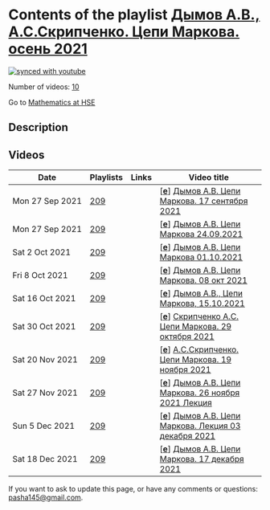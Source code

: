 # Contents of the playlist [Дымов А.В., А.С.Скрипченко. Цепи Маркова. осень 2021](https://www.youtube.com/playlist?list=PLq3E5oubNNoAEeFeGKdD4yxH-VdHbiEeO)

[![synced with youtube](https://img.shields.io/github/last-commit/mathphysschool/mathphysschool.github.io/autoupdate1?label=synced%20with%20youtube)](https://github.com/mathphysschool/mathphysschool.github.io/commits/autoupdate1)

Number of videos: [10](#videos)

Go to [Mathematics at HSE](../README.md)

## Description



## Videos

|Date|Playlists|Links|Video title|
|---|---|---|---|
| Mon&nbsp;27&nbsp;Sep&nbsp;2021 | [209](../playlists/209 "Дымов А.В., А.С.Скрипченко. Цепи Маркова. осень 2021") |  | [[**e**](https://studio.youtube.com/video/c-zpTcRfv7s/edit "Edit")] [Дымов А.В. Цепи Маркова. 17 сентября 2021](https://www.youtube.com/watch?v=c-zpTcRfv7s&list=PLq3E5oubNNoAEeFeGKdD4yxH-VdHbiEeO) |
| Mon&nbsp;27&nbsp;Sep&nbsp;2021 | [209](../playlists/209 "Дымов А.В., А.С.Скрипченко. Цепи Маркова. осень 2021") |  | [[**e**](https://studio.youtube.com/video/cbgCxTEobcg/edit "Edit")] [Дымов А.В. Цепи Маркова 24.09.2021](https://www.youtube.com/watch?v=cbgCxTEobcg&list=PLq3E5oubNNoAEeFeGKdD4yxH-VdHbiEeO) |
| Sat&nbsp;2&nbsp;Oct&nbsp;2021 | [209](../playlists/209 "Дымов А.В., А.С.Скрипченко. Цепи Маркова. осень 2021") |  | [[**e**](https://studio.youtube.com/video/qIzWlIpRy84/edit "Edit")] [Дымов А.В. Цепи Маркова 01.10.2021](https://www.youtube.com/watch?v=qIzWlIpRy84&list=PLq3E5oubNNoAEeFeGKdD4yxH-VdHbiEeO "A. Dymov. Markov Chains.") |
| Fri&nbsp;8&nbsp;Oct&nbsp;2021 | [209](../playlists/209 "Дымов А.В., А.С.Скрипченко. Цепи Маркова. осень 2021") |  | [[**e**](https://studio.youtube.com/video/-MQ1UxqR_K0/edit "Edit")] [Дымов А.В. Цепи Маркова.  08 окт 2021](https://www.youtube.com/watch?v=-MQ1UxqR_K0&list=PLq3E5oubNNoAEeFeGKdD4yxH-VdHbiEeO) |
| Sat&nbsp;16&nbsp;Oct&nbsp;2021 | [209](../playlists/209 "Дымов А.В., А.С.Скрипченко. Цепи Маркова. осень 2021") |  | [[**e**](https://studio.youtube.com/video/uy_6bn9trR4/edit "Edit")] [Дымов А.В., Цепи Маркова, 15.10.2021](https://www.youtube.com/watch?v=uy_6bn9trR4&list=PLq3E5oubNNoAEeFeGKdD4yxH-VdHbiEeO "A. Dymov. Markov Chains.") |
| Sat&nbsp;30&nbsp;Oct&nbsp;2021 | [209](../playlists/209 "Дымов А.В., А.С.Скрипченко. Цепи Маркова. осень 2021") |  | [[**e**](https://studio.youtube.com/video/86WOLf6AuTk/edit "Edit")] [Скрипченко А.С. Цепи Маркова. 29 октября 2021](https://www.youtube.com/watch?v=86WOLf6AuTk&list=PLq3E5oubNNoAEeFeGKdD4yxH-VdHbiEeO) |
| Sat&nbsp;20&nbsp;Nov&nbsp;2021 | [209](../playlists/209 "Дымов А.В., А.С.Скрипченко. Цепи Маркова. осень 2021") |  | [[**e**](https://studio.youtube.com/video/Tx2iWgEcT9Q/edit "Edit")] [А.С.Скрипченко. Цепи Маркова. 19 ноября 2021](https://www.youtube.com/watch?v=Tx2iWgEcT9Q&list=PLq3E5oubNNoAEeFeGKdD4yxH-VdHbiEeO) |
| Sat&nbsp;27&nbsp;Nov&nbsp;2021 | [209](../playlists/209 "Дымов А.В., А.С.Скрипченко. Цепи Маркова. осень 2021") |  | [[**e**](https://studio.youtube.com/video/9E7UatOlbQ8/edit "Edit")] [Дымов А.В. Цепи Маркова. 26 ноября 2021  Лекция](https://www.youtube.com/watch?v=9E7UatOlbQ8&list=PLq3E5oubNNoAEeFeGKdD4yxH-VdHbiEeO) |
| Sun&nbsp;5&nbsp;Dec&nbsp;2021 | [209](../playlists/209 "Дымов А.В., А.С.Скрипченко. Цепи Маркова. осень 2021") |  | [[**e**](https://studio.youtube.com/video/EbdPgLcEjnw/edit "Edit")] [Дымов А.В. Цепи Маркова. Лекция 03 декабря 2021](https://www.youtube.com/watch?v=EbdPgLcEjnw&list=PLq3E5oubNNoAEeFeGKdD4yxH-VdHbiEeO) |
| Sat&nbsp;18&nbsp;Dec&nbsp;2021 | [209](../playlists/209 "Дымов А.В., А.С.Скрипченко. Цепи Маркова. осень 2021") |  | [[**e**](https://studio.youtube.com/video/eCRkaYEnM-0/edit "Edit")] [Дымов А.В. Цепи Маркова. 17 декабря 2021](https://www.youtube.com/watch?v=eCRkaYEnM-0&list=PLq3E5oubNNoAEeFeGKdD4yxH-VdHbiEeO) |


 If you want to ask to update this page, or have any comments or questions: <pasha145@gmail.com>.